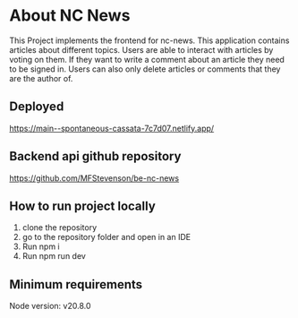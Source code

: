 # About NC News

This Project implements the frontend for nc-news. This application contains articles about different topics. Users are able to interact with articles by voting on them. If they want to write a comment about an article they need to be signed in. Users can also only delete articles or comments that they are the author of.


## Deployed
https://main--spontaneous-cassata-7c7d07.netlify.app/

## Backend api github repository
https://github.com/MFStevenson/be-nc-news

## How to run project locally
1. clone the repository
2. go to the repository folder and open in an IDE
3. Run npm i
4. Run npm run dev

## Minimum requirements
Node version: v20.8.0
